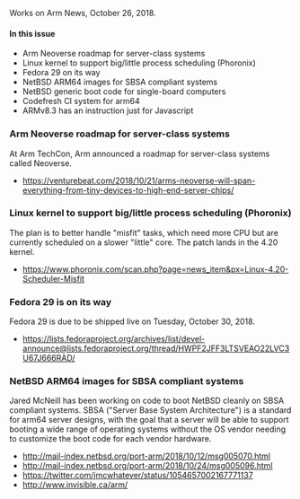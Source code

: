 Works on Arm News, October 26, 2018.

#### In this issue

* Arm Neoverse roadmap for server-class systems
* Linux kernel to support big/little process scheduling (Phoronix)
* Fedora 29 on its way
* NetBSD ARM64 images for SBSA compliant systems
* NetBSD generic boot code for single-board computers
* Codefresh CI system for arm64
* ARMv8.3 has an instruction just for Javascript

### Arm Neoverse roadmap for server-class systems

At Arm TechCon, Arm announced a roadmap for server-class
systems called Neoverse.

* https://venturebeat.com/2018/10/21/arms-neoverse-will-span-everything-from-tiny-devices-to-high-end-server-chips/

### Linux kernel to support big/little process scheduling (Phoronix)

The plan is to better handle "misfit" tasks, which
need more CPU but are currently scheduled on a slower
"little" core. The patch lands in the 4.20 kernel.

* https://www.phoronix.com/scan.php?page=news_item&px=Linux-4.20-Scheduler-Misfit

### Fedora 29 is on its way

Fedora 29 is due to be shipped live on Tuesday, October 30, 2018.

* https://lists.fedoraproject.org/archives/list/devel-announce@lists.fedoraproject.org/thread/HWPF2JFF3LTSVEAO22LVC3U67J666RAD/

### NetBSD ARM64 images for SBSA compliant systems

Jared McNeill has been working on code to boot NetBSD
cleanly on SBSA compliant systems. SBSA ("Server Base System Architecture")
is a standard for arm64 server designs, with the goal
that a server will be able to support booting a wide
range of operating systems without the OS vendor needing
to customize the boot code for each vendor hardware.

* http://mail-index.netbsd.org/port-arm/2018/10/12/msg005070.html
* http://mail-index.netbsd.org/port-arm/2018/10/24/msg005096.html
* https://twitter.com/jmcwhatever/status/1054657002167771137
* http://www.invisible.ca/arm/
